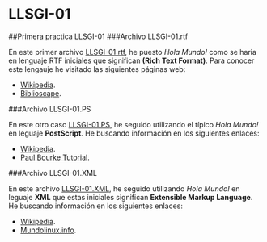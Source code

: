 # LLSGI-01
##Primera practica LLSGI-01
###Archivo LLSGI-01.rtf

En este primer archivo [LLSGI-01.rtf](https://github.com/AntonioChecaS/LLSGI-01/blob/master/LLSGI-01.rtf), he puesto *Hola Mundo!* como se haria en lenguaje RTF iniciales que significan **(Rich Text Format)**.
Para conocer este lengauje he visitado las siguientes páginas web:
+ [Wikipedia](https://es.wikipedia.org/wiki/Rich_Text_Format).
+ [Biblioscape](http://www.biblioscape.com/rtf15_spec.htm).

###Archivo LLSGI-01.PS

En este otro caso [LLSGI-01.PS](https://github.com/AntonioChecaS/LLSGI-01/blob/master/LLSGI-01.ps), he seguido utilizando el típico *Hola Mundo!* en leguaje **PostScript**.
He buscando información en los siguientes enlaces:
+ [Wikipedia](https://es.wikipedia.org/wiki/PostScript).
+ [Paul Bourke Tutorial](http://paulbourke.net/dataformats/postscript).

###Archivo LLSGI-01.XML

En este archivo [LLSGI-01.XML](https://github.com/AntonioChecaS/LLSGI-01/blob/master/LLSGI-01.XML), he seguido utilizando *Hola Mundo!* en leguaje **XML** que estas iniciales significan **Extensible Markup Language**.
He buscando información en los siguientes enlaces:
+ [Wikipedia](https://es.wikipedia.org/wiki/Extensible_Markup_Language).
+ [Mundolinux.info](http://www.mundolinux.info/que-es-xml.htm).


